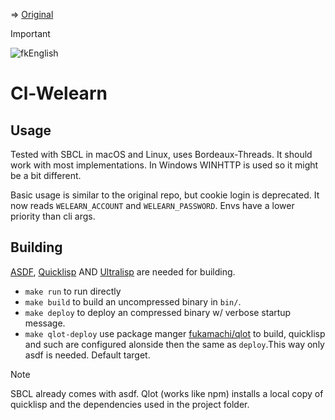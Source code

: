 => [Original](https://github.com/notch1p/welearn-oneclick)

> [!IMPORTANT]
> ![fkEnglish](https://flexio.blob.core.windows.net/notch1p/1__XEK5hMqdyjVw0GzQu-KUw.png)

# Cl-Welearn

## Usage

Tested with SBCL in macOS and Linux, uses Bordeaux-Threads. It should work with most implementations. In Windows WINHTTP is used so it might be a bit different.

Basic usage is similar to the original repo, but cookie login is deprecated.
It now reads `WELEARN_ACCOUNT` and `WELEARN_PASSWORD`. Envs have a lower priority than cli args.

## Building

[ASDF](https://asdf.common-lisp.dev/), [Quicklisp](https://www.quicklisp.org/) AND [Ultralisp](https://ultralisp.org/) are needed for building.

- `make run` to run directly
- `make build` to build an uncompressed binary in `bin/`.
- `make deploy` to deploy an compressed binary w/ verbose startup message.
- `make qlot-deploy` use package manger [fukamachi/qlot](https://github.com/fukamachi/qlot) to build, quicklisp and such are configured alonside then the same as `deploy`.This way only asdf is needed. Default target.

> [!NOTE]
> SBCL already comes with asdf. Qlot (works like npm) installs a local copy of quicklisp and the dependencies used in the project folder.
